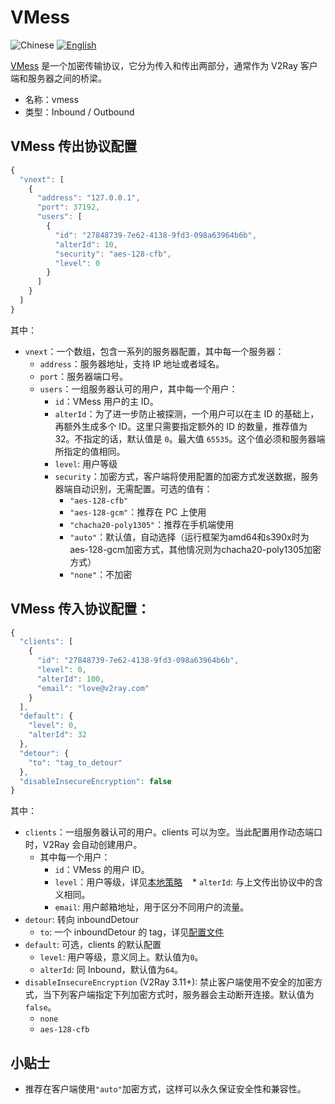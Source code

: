 # VMess

![Chinese](../../resources/chinesec.svg) [![English](../../resources/english.svg)](https://www.v2ray.com/en/configuration/protocols/vmess.html)

[VMess](https://www.v2ray.com/eng/protocols/vmess.html) 是一个加密传输协议，它分为传入和传出两部分，通常作为 V2Ray 客户端和服务器之间的桥梁。

* 名称：vmess
* 类型：Inbound / Outbound

## VMess 传出协议配置

```javascript
{
  "vnext": [
    {
      "address": "127.0.0.1",
      "port": 37192,
      "users": [
        {
          "id": "27848739-7e62-4138-9fd3-098a63964b6b",
          "alterId": 10,
          "security": "aes-128-cfb",
          "level": 0
        }
      ]
    }
  ]
}
```

其中：

* `vnext`：一个数组，包含一系列的服务器配置，其中每一个服务器：
  * `address`：服务器地址，支持 IP 地址或者域名。
  * `port`：服务器端口号。
  * `users`：一组服务器认可的用户，其中每一个用户：
    * `id`：VMess 用户的主 ID。
    * `alterId`：为了进一步防止被探测，一个用户可以在主 ID 的基础上，再额外生成多个 ID。这里只需要指定额外的 ID 的数量，推荐值为 32。不指定的话，默认值是 `0`。最大值 `65535`。这个值必须和服务器端所指定的值相同。
    * `level`: 用户等级
    * `security`：加密方式，客户端将使用配置的加密方式发送数据，服务器端自动识别，无需配置。可选的值有：
      * `"aes-128-cfb"`
      * `"aes-128-gcm"`：推荐在 PC 上使用
      * `"chacha20-poly1305"`：推荐在手机端使用
      * `"auto"`：默认值，自动选择（运行框架为amd64和s390x时为aes-128-gcm加密方式，其他情况则为chacha20-poly1305加密方式）
      * `"none"`：不加密

## VMess 传入协议配置：

```javascript
{
  "clients": [
    {
      "id": "27848739-7e62-4138-9fd3-098a63964b6b",
      "level": 0,
      "alterId": 100,
      "email": "love@v2ray.com"
    }
  ],
  "default": {
    "level": 0,
    "alterId": 32
  },
  "detour": {
    "to": "tag_to_detour"
  },
  "disableInsecureEncryption": false
}
```

其中：

* `clients`：一组服务器认可的用户。clients 可以为空。当此配置用作动态端口时，V2Ray 会自动创建用户。
  * 其中每一个用户：
    * `id`：VMess 的用户 ID。
    * `level`：用户等级，详见[本地策略](../policy.md)
    * `alterId`: 与上文传出协议中的含义相同。
    * `email`: 用户邮箱地址，用于区分不同用户的流量。
* `detour`: 转向 inboundDetour
  * `to`: 一个 inboundDetour 的 tag，详见[配置文件](../02_protocols.md)
* `default`: 可选，clients 的默认配置
  * `level`: 用户等级，意义同上。默认值为`0`。
  * `alterId`: 同 Inbound，默认值为`64`。
* `disableInsecureEncryption` (V2Ray 3.11+): 禁止客户端使用不安全的加密方式，当下列客户端指定下列加密方式时，服务器会主动断开连接。默认值为`false`。
  * `none`
  * `aes-128-cfb`

## 小贴士

* 推荐在客户端使用`"auto"`加密方式，这样可以永久保证安全性和兼容性。
